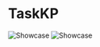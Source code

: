 # TaskKP

![Showcase](https://user-images.githubusercontent.com/11826440/166268952-fd8a7d53-1b1f-4e04-ac7d-ce55410c5e4e.png)
![Showcase](https://user-images.githubusercontent.com/11826440/166268974-90dfee64-8181-4140-8728-6dfee7863bc0.png)
